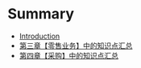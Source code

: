 # Summary

* [Introduction](README.md)
* [第三章【零售业务】中的知识点汇总](chapter1.md)
* [第四章【采购】中的知识点汇总](chapter2.md)

